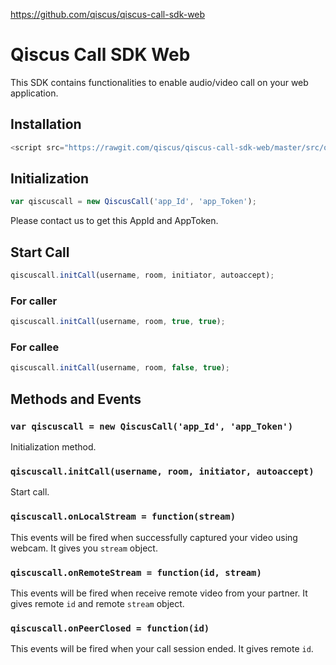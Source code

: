 https://github.com/qiscus/qiscus-call-sdk-web

# Qiscus Call SDK Web

This SDK contains functionalities to enable audio/video call on your web application.

## Installation
```javascript
<script src="https://rawgit.com/qiscus/qiscus-call-sdk-web/master/src/qiscus-call-sdk.js"></script>
```

## Initialization
```javascript
var qiscuscall = new QiscusCall('app_Id', 'app_Token');
```

Please contact us to get this AppId and AppToken.

## Start Call
```javascript
qiscuscall.initCall(username, room, initiator, autoaccept);
```

### For caller
```javascript
qiscuscall.initCall(username, room, true, true);
```

### For callee
```javascript
qiscuscall.initCall(username, room, false, true);
```

## Methods and Events
### `var qiscuscall = new QiscusCall('app_Id', 'app_Token')`
Initialization method.

### `qiscuscall.initCall(username, room, initiator, autoaccept)`
Start call.

### `qiscuscall.onLocalStream = function(stream)`
This events will be fired when successfully captured your video using webcam. It gives you `stream` object.

### `qiscuscall.onRemoteStream = function(id, stream)`
This events will be fired when receive remote video from your partner. It gives remote `id` and remote `stream` object.

### `qiscuscall.onPeerClosed = function(id)`
This events will be fired when your call session ended. It gives remote `id`.
